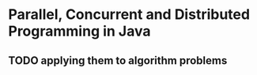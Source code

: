 # Parallel, Concurrent and Distributed Programming in Java
## TODO applying them to algorithm problems
